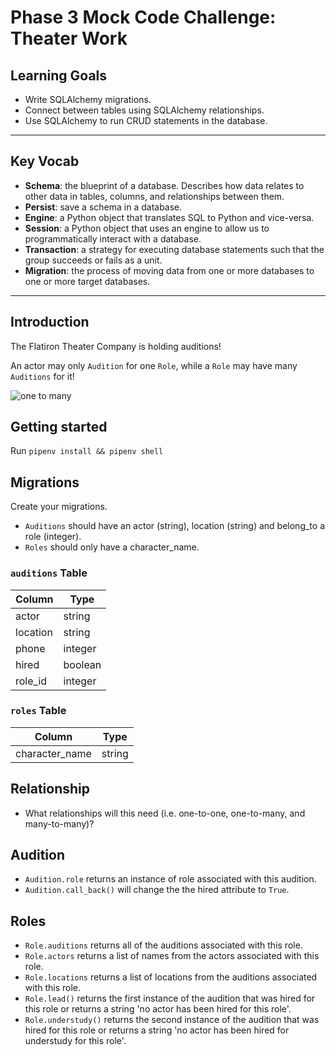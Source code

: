 # Phase 3 Mock Code Challenge: Theater Work

## Learning Goals

- Write SQLAlchemy migrations.
- Connect between tables using SQLAlchemy relationships.
- Use SQLAlchemy to run CRUD statements in the database.

***

## Key Vocab

- **Schema**: the blueprint of a database. Describes how data relates to other
  data in tables, columns, and relationships between them.
- **Persist**: save a schema in a database.
- **Engine**: a Python object that translates SQL to Python and vice-versa.
- **Session**: a Python object that uses an engine to allow us to
  programmatically interact with a database.
- **Transaction**: a strategy for executing database statements such that
  the group succeeds or fails as a unit.
- **Migration**: the process of moving data from one or more databases to one
  or more target databases.
  
***

## Introduction

The Flatiron Theater Company is holding auditions!

An actor may only `Audition` for one `Role`, while a `Role` may have many
`Auditions` for it!

![one to many](https://curriculum-content.s3.amazonaws.com/phase-3/active-record-theater-work/one_to_many.png)

## Getting started

Run `pipenv install && pipenv shell`

## Migrations

Create your migrations.

- `Auditions` should have an actor (string), location (string) and belong_to a
  role (integer).
- `Roles` should only have a character_name.

### `auditions` Table

| Column | Type |
| --- | --- |
| actor | string |
| location | string |
| phone | integer |
| hired | boolean |
| role_id | integer |

### `roles` Table

| Column | Type |
| --- | --- |
| character_name | string |
  
## Relationship

- What relationships will this need (i.e. one-to-one, one-to-many, and
  many-to-many)?

## Audition

- `Audition.role` returns an instance of role associated with this audition.
- `Audition.call_back()` will change the the hired attribute to `True`.

## Roles

- `Role.auditions` returns all of the auditions associated with this role.
- `Role.actors` returns a list of names from the actors associated with this
  role.
- `Role.locations` returns a list of locations from the auditions associated
  with this role.
- `Role.lead()` returns the first instance of the audition that was hired for
  this role or returns a string 'no actor has been hired for this role'.
- `Role.understudy()` returns the second instance of the audition that was hired
  for this role or returns a string 'no actor has been hired for understudy for
  this role'.
